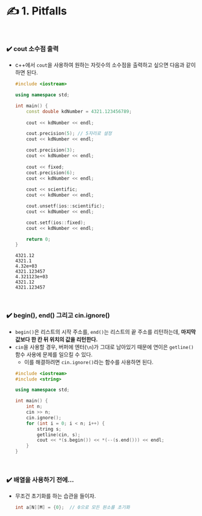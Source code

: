 # ✍️ **1. Pitfalls**  

</br>

### ✔️ **cout 소수점 출력**  
- c++에서 `cout`을 사용하여 원하는 자릿수의 소수점을 출력하고 싶으면 다음과 같이 하면 된다.  
    ```cpp
    #include <iostream>

    using namespace std;
    
    int main() {
        const double kdNumber = 4321.123456789;
        
        cout << kdNumber << endl;

        cout.precision(5); // 5자리로 설정
        cout << kdNumber << endl;

        cout.precision(3);
        cout << kdNumber << endl;
        
        cout << fixed;
        cout.precision(6);
        cout << kdNumber << endl;
        
        cout << scientific;
        cout << kdNumber << endl;

        cout.unsetf(ios::scientific);
        cout << kdNumber << endl;

        cout.setf(ios::fixed);
        cout << kdNumber << endl;

        return 0;
    }
    ```  
    ```
    4321.12
    4321.1
    4.32e+03
    4321.123457
    4.321123e+03
    4321.12
    4321.123457
    ```  

</br>

### ✔️ **begin(), end() 그리고 cin.ignore()**
- `begin()`은 리스트의 시작 주소를, `end()`는 리스트의 끝 주소를 리턴하는데, **마지막 값보다 한 칸 뒤 위치의 값을 리턴한다.**
- `cin`을 사용할 경우, 버퍼에 엔터(`\n`)가 그대로 남아있기 때문에 연이은 `getline()` 함수 사용에 문제를 일으킬 수 있다.  
    - 이를 해결하려면 `cin.ignore()`라는 함수를 사용하면 된다.
    ```cpp
    #include <iostream>
    #include <string>

    using namespace std;

    int main() {
        int n;
        cin >> n;
        cin.ignore();
        for (int i = 0; i < n; i++) {
            string s;
            getline(cin, s);
            cout << *(s.begin()) << *(--(s.end())) << endl;
        }
    }
    ```  

</br>

### ✔️ **배열을 사용하기 전에...**  
- 무조건 초기화를 하는 습관을 들이자.  
    ```cpp
    int a[N][M] = {0};  // 0으로 모든 원소를 초기화
    ```  

</br>

